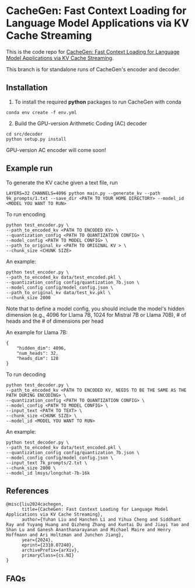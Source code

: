 # CacheGen: Fast Context Loading for Language Model Applications via KV Cache Streaming

This is the code repo for [CacheGen: Fast Context Loading for Language Model Applications via KV Cache Streaming](https://arxiv.org/pdf/2310.07240.pdf).

This branch is for standalone runs of CacheGen's encoder and decoder. 

## Installation

1. To install the required **python** packages to run CacheGen with conda
```
conda env create -f env.yml 
```
2. Build the GPU-version Arithmetic Coding (AC) decoder 
```
cd src/decoder
python setup.py install
```

GPU-version AC encoder will come soon!


## Example run
To generate the KV cache given a text file, run
```
LAYERS=32 CHANNELS=4096 python main.py --generate_kv --path 9k_prompts/1.txt --save_dir <PATH TO YOUR HOME DIRECTORY> --model_id <MODEL YOU WANT TO RUN>
```

To run encoding
```
python test_encoder.py \
--path_to_encoded_kv <PATH TO ENCODED KV> \
--quantization_config <PATH TO QUANTIZATION CONFIG> \
--model_config <PATH TO MODEL CONFIG> \
--path_to_original_kv <PATH TO ORIGINAL KV > \
--chunk_size <CHUNK SIZE> 
```

An example:
```
python test_encoder.py \
--path_to_encoded_kv data/test_encoded.pkl \
--quantization_config config/quantization_7b.json \
--model_config config/model_config.json \
--path_to_original_kv data/test_kv.pkl \
--chunk_size 2000 
```

Note that to define a model config, you should include the model's hidden dimension (e.g., 4096 for Llama 7B, 1024 for Mistral 7B or Llama 70B), # of heads and the # of dimensions per head

An example for Llama 7B:

```
{
    "hidden_dim": 4096, 
    "num_heads": 32,
    "heads_dim": 128
}
```

To run decoding
```
python test_decoder.py \
--path_to_encoded_kv <PATH TO ENCODED KV, NEEDS TO BE THE SAME AS THE PATH DURING ENCODING> \
--quantization_config <PATH TO QUANTIZATION CONFIG> \
--model_config <PATH TO MODEL CONFIG> \
--input_text <PATH TO TEXT> \
--chunk_size <CHUNK SIZE> \
--model_id <MODEL YOU WANT TO RUN>
```

An example:
```
python test_decoder.py \
--path_to_encoded_kv data/test_encoded.pkl \
--quantization_config config/quantization_7b.json \
--model_config config/model_config.json \
--input_text 7k_prompts/2.txt \
--chunk_size 2000 \
--model_id lmsys/longchat-7b-16k 
```



## References

```
@misc{liu2024cachegen,
      title={CacheGen: Fast Context Loading for Language Model Applications via KV Cache Streaming}, 
      author={Yuhan Liu and Hanchen Li and Yihua Cheng and Siddhant Ray and Yuyang Huang and Qizheng Zhang and Kuntai Du and Jiayi Yao and Shan Lu and Ganesh Ananthanarayanan and Michael Maire and Henry Hoffmann and Ari Holtzman and Junchen Jiang},
      year={2024},
      eprint={2310.07240},
      archivePrefix={arXiv},
      primaryClass={cs.NI}
}
```

## FAQs
